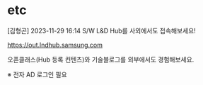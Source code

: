 # etc
[김형곤] 2023-11-29 16:14
S/W L&D Hub를 사외에서도 접속해보세요!

https://out.lndhub.samsung.com

오픈클래스(Hub 등록 컨텐츠)와 기술블로그를 외부에서도 경험해보세요. 

※ 전자 AD 로그인 필요
